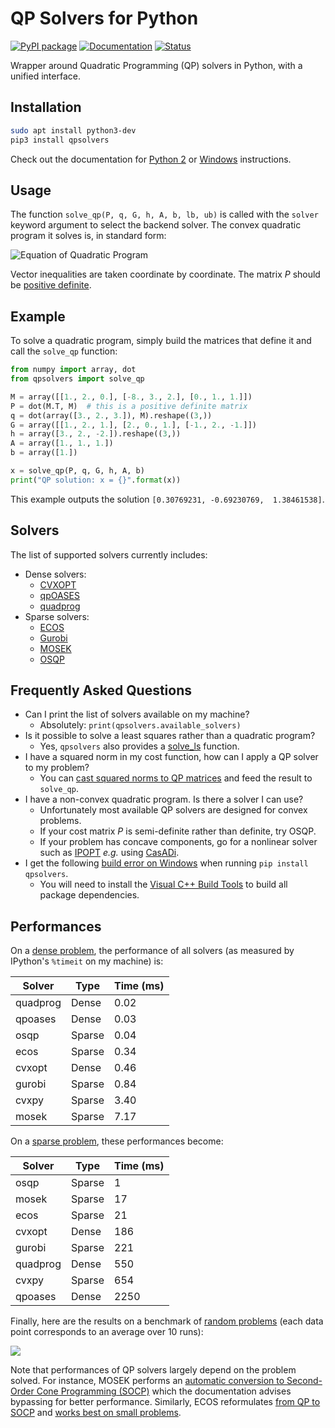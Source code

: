 # QP Solvers for Python

[![PyPI package](https://img.shields.io/pypi/v/qpsolvers)](https://pypi.org/project/qpsolvers/)
[![Documentation](https://img.shields.io/badge/documentation-online-brightgreen?logo=read-the-docs&style=flat)](https://scaron.info/doc/qpsolvers/)
[![Status](https://img.shields.io/pypi/status/qpsolvers)](https://scaron.info/doc/qpsolvers/)

Wrapper around Quadratic Programming (QP) solvers in Python, with a unified interface.

## Installation

```sh
sudo apt install python3-dev
pip3 install qpsolvers
```
Check out the documentation for [Python 2](https://scaron.info/doc/qpsolvers/installation.html#python-2) or [Windows](https://scaron.info/doc/qpsolvers/installation.html#windows) instructions.

## Usage

The function ``solve_qp(P, q, G, h, A, b, lb, ub)`` is called with the ``solver`` keyword argument to select the backend solver. The convex quadratic program it solves is, in standard form:

![Equation of Quadratic Program](doc/src/images/qp.gif)

Vector inequalities are taken coordinate by coordinate. The matrix *P* should be [positive definite](https://en.wikipedia.org/wiki/Definite_symmetric_matrix).

## Example

To solve a quadratic program, simply build the matrices that define it and call the ``solve_qp`` function:

```python
from numpy import array, dot
from qpsolvers import solve_qp

M = array([[1., 2., 0.], [-8., 3., 2.], [0., 1., 1.]])
P = dot(M.T, M)  # this is a positive definite matrix
q = dot(array([3., 2., 3.]), M).reshape((3,))
G = array([[1., 2., 1.], [2., 0., 1.], [-1., 2., -1.]])
h = array([3., 2., -2.]).reshape((3,))
A = array([1., 1., 1.])
b = array([1.])

x = solve_qp(P, q, G, h, A, b)
print("QP solution: x = {}".format(x))
```

This example outputs the solution ``[0.30769231, -0.69230769,  1.38461538]``.

## Solvers

The list of supported solvers currently includes:

- Dense solvers:
    - [CVXOPT](http://cvxopt.org/)
    - [qpOASES](https://github.com/coin-or/qpOASES)
    - [quadprog](https://pypi.python.org/pypi/quadprog/)
- Sparse solvers:
    - [ECOS](https://web.stanford.edu/~boyd/papers/ecos.html)
    - [Gurobi](https://www.gurobi.com/)
    - [MOSEK](https://mosek.com/)
    - [OSQP](https://github.com/oxfordcontrol/osqp)

## Frequently Asked Questions

- Can I print the list of solvers available on my machine?
  - Absolutely: ``print(qpsolvers.available_solvers)``
- Is it possible to solve a least squares rather than a quadratic program?
  - Yes, `qpsolvers` also provides a [solve\_ls](https://scaron.info/doc/qpsolvers/getting-started.html#qpsolvers.solve_ls) function.
- I have a squared norm in my cost function, how can I apply a QP solver to my problem?
  - You can [cast squared norms to QP matrices](https://scaron.info/teaching/conversion-from-least-squares-to-quadratic-programming.html) and feed the result to `solve_qp`.
- I have a non-convex quadratic program. Is there a solver I can use?
  - Unfortunately most available QP solvers are designed for convex problems. 
  - If your cost matrix *P* is semi-definite rather than definite, try OSQP. 
  - If your problem has concave components, go for a nonlinear solver such as [IPOPT](https://pypi.org/project/ipopt/) *e.g.* using [CasADi](https://web.casadi.org/).
- I get the following [build error on Windows](https://github.com/stephane-caron/qpsolvers/issues/28) when running `pip install qpsolvers`.
  - You will need to install the [Visual C++ Build Tools](https://visualstudio.microsoft.com/visual-cpp-build-tools/) to build all package dependencies.

## Performances

On a [dense problem](examples/dense_problem.py), the performance of all solvers (as measured by IPython's ``%timeit`` on my machine) is:

| Solver   | Type   | Time (ms) |
| -------- | ------ | --------- |
| quadprog | Dense  | 0.02      |
| qpoases  | Dense  | 0.03      |
| osqp     | Sparse | 0.04      |
| ecos     | Sparse | 0.34      |
| cvxopt   | Dense  | 0.46      |
| gurobi   | Sparse | 0.84      |
| cvxpy    | Sparse | 3.40      |
| mosek    | Sparse | 7.17      |

On a [sparse problem](examples/sparse_problem.py), these performances become:

| Solver   | Type   | Time (ms) |
| -------- | ------ | --------- |
| osqp     | Sparse |    1      |
| mosek    | Sparse |   17      |
| ecos     | Sparse |   21      |
| cvxopt   | Dense  |  186      |
| gurobi   | Sparse |  221      |
| quadprog | Dense  |  550      |
| cvxpy    | Sparse |  654      |
| qpoases  | Dense  | 2250      |

Finally, here are the results on a benchmark of [random problems](examples/random_problems.py) (each data point corresponds to an average over 10 runs):

<img src="https://scaron.info/images/qp-benchmark.png">

Note that performances of QP solvers largely depend on the problem solved. For instance, MOSEK performs an [automatic conversion to Second-Order Cone Programming (SOCP)](https://docs.mosek.com/8.1/pythonapi/prob-def-quadratic.html) which the documentation advises bypassing for better performance. Similarly, ECOS reformulates [from QP to SOCP](qpsolvers/ecos_.py) and [works best on small problems](https://web.stanford.edu/%7Eboyd/papers/ecos.html).
